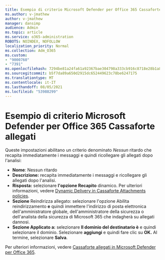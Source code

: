 ```yaml
---
title: Esempio di criterio Microsoft Defender per Office 365 Cassaforte allegati
ms.author: v-jmathew
author: v-jmathew
manager: dansimp
audience: Admin
ms.topic: article
ms.service: o365-administration
ROBOTS: NOINDEX, NOFOLLOW
localization_priority: Normal
ms.collection: Adm_O365
ms.custom:
- "9000760"
- "7391"
ms.openlocfilehash: 7294be81a24fa61a92367bae304798a333cb916c8718e28b1a87314c15ef6c8c
ms.sourcegitcommit: b5f7da89a650d2915dc652449623c78be6247175
ms.translationtype: MT
ms.contentlocale: it-IT
ms.lasthandoff: 08/05/2021
ms.locfileid: "53988299"
---
```

# <a name="example-microsoft-defender-for-office-365-safe-attachment-policy"></a>Esempio di criterio Microsoft Defender per Office 365 Cassaforte allegati

Queste impostazioni abilitano un criterio denominato *Nessun* ritardo che recapita immediatamente i messaggi e quindi ricollegare gli allegati dopo l'analisi:

- **Nome**: Nessun ritardo
- **Descrizione:** recapita immediatamente i messaggi e ricollegare gli allegati dopo l'analisi.
- **Risposta:** selezionare **l'opzione Recapito** dinamico. Per ulteriori informazioni, vedere [Dynamic Delivery in Cassaforte Attachments policies](https://go.microsoft.com/fwlink/?linkid=2092328).
- **Sezione** Reindirizza allegato: selezionare l'opzione Abilita reindirizzamento **e** quindi immettere l'indirizzo di posta elettronica dell'amministratore globale, dell'amministratore della sicurezza o dell'analista della sicurezza di Microsoft 365 che indagherà su allegati dannosi.
- **Sezione Applicato a:** selezionare **Il dominio del destinatario è** e quindi selezionare il dominio. Selezionare **aggiungi** e quindi fare clic su **OK.** Al termine, selezionare **Salva**.

Per ulteriori informazioni, vedere [Cassaforte allegati in Microsoft Defender per Office 365](https://go.microsoft.com/fwlink/?linkid=2092213).
